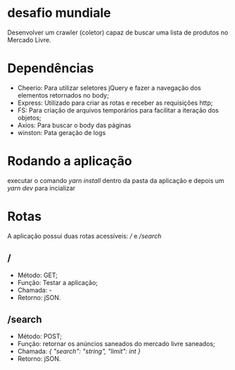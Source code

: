 # desafio mundiale

Desenvolver um crawler (coletor) capaz de buscar uma lista de produtos no Mercado Livre.

# Dependências

- Cheerio: Para utilizar seletores jQuery e fazer a navegação dos elementos retornados no body;
- Express: Utilizado para criar as rotas e receber as requisições http;
- FS: Para criação de arquivos temporários para facilitar a iteração dos objetos;
- Axios: Para buscar o body das páginas
- winston: Pata geração de logs

# Rodando a aplicação

 executar o comando _yarn install_ dentro da pasta da aplicação e depois um _yarn dev_ para incializar 

# Rotas

A aplicação possui duas rotas acessíveis: _/_ e _/search_

## /
- Método: GET;
- Função: Testar a aplicação;
- Chamada: -
- Retorno: jSON.

## /search
- Método: POST;
- Função: retornar os anúncios saneados do mercado livre saneados;
- Chamada: _{_
                _"search": "string",_
                _"limit": int_
           _}_
- Retorno: jSON.

